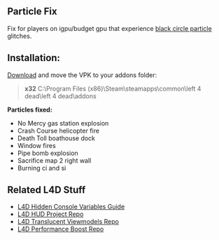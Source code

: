 Particle Fix
-------------
Fix for players on igpu/budget gpu that experience [black circle particle](http://i.imgur.com/BlRQJN5.jpg) glitches.  

Installation:
-------------
[Download](https://github.com/l4d/particle_fix/raw/master/particle_fix.vpk) and move the VPK to your addons folder:

> **x32** C:\Program Files (x86)\Steam\steamapps\common\left 4 dead\left 4 dead\addons
 
**Particles fixed:**
 - No Mercy gas station explosion
 - Crash Course helicopter fire
 - Death Toll boathouse dock
 - Window fires
 - Pipe bomb explosion
 - Sacrifice map 2 right wall  
 - Burning ci and si  

Related L4D Stuff
------------------
- [L4D Hidden Console Variables Guide](http://steamcommunity.com/sharedfiles/filedetails/?id=564185677)
- [L4D HUD Project Repo](https://github.com/l4d/hud)
- [L4D Translucent Viewmodels Repo](https://github.com/l4d/trans_vmodels) 
- [L4D Performance Boost Repo](https://github.com/l4d/fps_cfg)
